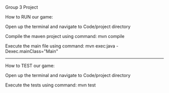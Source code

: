 Group 3 Project

How to RUN our game:

Open up the terminal and navigate to Code/project directory

Compile the maven project using command: mvn compile

Execute the main file using command: mvn exec:java -Dexec.mainClass="Main"

---

How to TEST our game:

Open up the terminal and navigate to Code/project directory

Execute the tests using command: mvn test
